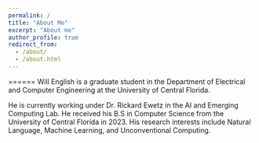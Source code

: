 ```yaml
---
permalink: /
title: "About Me"
excerpt: "About me"
author_profile: true
redirect_from: 
  - /about/
  - /about.html
---
```


======
Will English is a graduate student in the Department of Electrical and Computer Engineering at the University of Central Florida.

He is currently working under Dr. Rickard Ewetz in the AI and Emerging Computing Lab. He received his B.S in Computer Science from the University of Central Florida in 2023. His research interests include Natural Language, Machine Learning, and Unconventional Computing.





